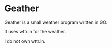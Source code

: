 # Geather

Geather is a small weather program written in GO.

It uses wttr.in for the weather.

I do not own wttr.in.
